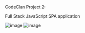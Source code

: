 CodeClan Project 2: 

Full Stack JavaScript SPA application

![image](https://user-images.githubusercontent.com/39886049/49606163-80697c80-f98a-11e8-8b50-61d058fbaa2d.png)
![image](https://user-images.githubusercontent.com/39886049/49606068-32547900-f98a-11e8-8d7d-1d1052949edd.png)

